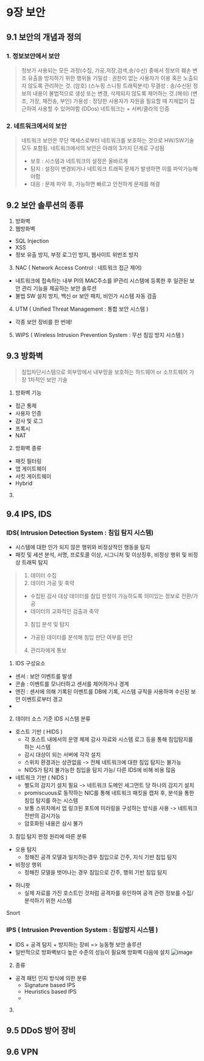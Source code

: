 # 9장 보안
## 9.1 보안의 개념과 정의
### 1. 정보보안에서 보안
> 정보가 사용되는 모든 과정(수집, 가공,저장,검색,송/수신) 중에서 정보의 훼손 변조 유출을 방지하기 위한 행위들
> 기밀성 : 권한이 없는 사용자가 이용 혹은 노출되지 않도록 관리하는 것. (암호) (스누핑 스니핑 트래픽분석)
> 무결성 : 송/수신된 정보의 내용이 불법적으로 생성 또는 변경, 삭제되지 않도록 제어하는 것.(해쉬) (변조, 가장, 재전송, 부인)
> 가용성 : 정당한 사용자가 자원을 필요할 때 지체없이 접근하여 사용할 수 있어야함 (DDos)
> 네트워크는 + 서버/클라의 인증

### 2. 네트워크에서의 보안
> 네트워크 보안은 무단 액세스로부터 네트워크를 보호하는 것으로 HW/SW기술 모두 포함됨.
> 네트워크에서의 보안은 아래의 3가지 단계로 구성됨
> + 보호 : 시스템과 네트워크의 설정은 올바르게
> + 탐지 : 설정이 변경되거나 네트워크 트래픽 문제가 발생하면 이를 파악가능해야함
> + 대응 : 문제 파악 후, 가능하면 빠르고 안전하게 문제를 해결

## 9.2 보안 솔루션의 종류
1. 방화벽
2. 웹방화벽
  + SQL Injection
  + XSS
  + 정보 유출 방지, 부정 로그인 방지, 웹사이트 위번조 방지
3. NAC ( Network Access Control : 네트워크 접근 제어)
  + 네트워크에 접속하는 내부 PI의 MAC주소를 IP관리 시스템에 등록한 후 일관된 보안 관리 기능을 제공하는 보안 솔루션
  + 불법 SW 설치 방지, 백신 or 보안 패치, 비인가 시스템 자동 검출
4. UTM ( Unified Threat Management : 통합 보안 시스템 )
  + 각종 보안 장비를 한 번에!
5. WIPS ( Wireless Intrusion Prevention System : 무선 침임 방지 시스템 )



## 9.3 방화벽
> 침입차단시스템으로 외부망에서 내부망을 보호하는 하드웨어 or 소프트웨어
> 가장 1차적인 보안 기술
> 

1. 방화벽 기능
  + 접근 통제
  + 사용자 인증
  + 감사 및 로그
  + 프록시
  + NAT
2. 방화벽 종류
  + 패킷 필터링
  + 앱 게이트웨이
  + 서킷 게이트웨이
  + Hybrid
3. 

## 9.4 IPS, IDS
### IDS( Intrusion Detection System : 침입 탐지 시스템)
+ 시스템에 대한 인가 되지 않은 행위와 비정상적인 행동을 탐지
+ 패킷 및 세션 분석, 서명, 프로토콜 이상, 시그니처 및 이상징후, 비정상 행위 및 비정상 트래픽 탐지
> 1. 데이터 수집
> 2. 데이터 가공 및 축약
>   + 수집된 감사 대상 데이터를 침입 판정이 가능하도록 의미있는 정보로 전환/가공
>   + 데이터의 교화적인 검출과 축약
> 3. 침입 분석 및 탐지
>   + 가공된 데이터를 분석해 침입 판단 여부를 판단
> 4. 관리자에게 통보
> 
1. IDS 구성요소
  + 센서 : 보안 이벤트를 발생
  + 콘솔 : 이벤트를 모니터하고 센서를 제어하거나 경계
  + 엔진 : 센서에 의해 기록된 이벤트를 DB에 기록, 시스템 규칙을 사용하며 수신된 보안 이벤트로부터 경고  
  + 
2. 데이터 소스 기준 IDS 시스템 분류
  + 호스트 기반 ( HIDS )
    + 각 호스트 내에서의 운영 체제 감사 자료와 시스템 로그 등을 통해 침입탐지를 하는 시스템
    + 감시 대상이 되는 서버에 각각 설치
    + 스위치 환경과는 상관없음 -> 전체 네트워크에 대한 침입 탐지는 불가능
    + NIDS가 탐지 불가능한 침입을 탐지 가능/ 다른 IDS에 비해 비용 많음
  + 네트워크 기반 ( NIDS )
    + 별도의 감지기 설치 필요 -> 네트워크 도메인 세그먼트 당 하나의 감지기 설치
    + promiscuous로 동작하는 NIC를 통해 네트워크 패킷을 캡처 후, 분석을 통한 침입 탐지를 하는 시스템
    + 보통 스위치에서 업 링크된 포트에 미러링을 구성하는 방식을 사용 -> 네트워크 전반의 감시가능
    + 암호화된 내용은 삼시 불가
    
3. 침입 탐지 판정 원리에 따른 분류
  + 오용 탐지
    + 정해진 공격 모델과 일치하는경우 침입으로 간주, 지식 기반 침입 탐지
  + 비정상 행위
    + 정해진 모델을 벗어나는 경우 침임으로 간주, 행위 기반 침입 탐지  
    
* 허니팟
  + 실제 자료를 가진 호스트인 것처럼 공격자를 유인하여 공격 관련 정보를 수집/분석하기 위한 시스템 

Snort

### IPS ( Intrusion Prevention System : 침입방지 시스템 )
+ IDS + 공격 탐지 + 방지하는 장비 => 능동형 보안 솔루션
+ 일반적으로 방화벽보다 높은 수준의 성능이 필요해 방화벽 다음에 설치
![image](https://user-images.githubusercontent.com/54886969/160958307-fde118bb-06de-44cd-9345-da58a43ab895.png)

2. 종류
  + 공격 패턴 인지 방식에 의한 분류
    + Signature based IPS
    + Heuristics based IPS
    + 
3. 

## 9.5 DDoS 방어 장비
## 9.6 VPN
